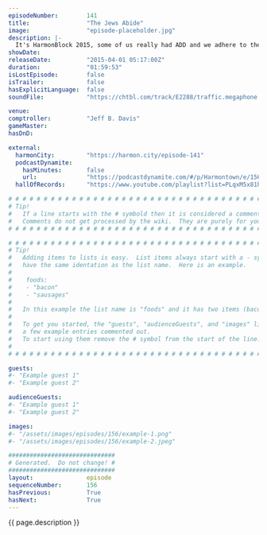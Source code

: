 ```yaml
---
episodeNumber:        141
title:                "The Jews Abide"
image:                "episode-placeholder.jpg"
description: |-
  It's HarmonBlock 2015, some of us really had ADD and we adhere to the wisdom of Sam Elliot on HARMONTOWN!
showDate:             
releaseDate:          "2015-04-01 05:17:00Z"
duration:             "01:59:53"
isLostEpisode:        false
isTrailer:            false
hasExplicitLanguage:  false
soundFile:            "https://chtbl.com/track/E2288/traffic.megaphone.fm/STA2096923357.mp3?updated=1562019708"

venue:                
comptroller:          "Jeff B. Davis"
gameMaster:           
hasDnD:               

external:
  harmonCity:         "https://harmon.city/episode-141"
  podcastDynamite:
    hasMinutes:       false
    url:              "https://podcastdynamite.com/#/p/Harmontown/e/156/141"
  hallOfRecords:      "https://www.youtube.com/playlist?list=PLqxM5x81hNOZA42Epzh1YDKxGKqZHNTSU"

# # # # # # # # # # # # # # # # # # # # # # # # # # # # # # # # # # # # # # # # # # # # #
# Tip!
#   If a line starts with the # symbold then it is considered a comment.
#   Comments do not get processed by the wiki.  They are purely for your information.
# # # # # # # # # # # # # # # # # # # # # # # # # # # # # # # # # # # # # # # # # # # # #

# # # # # # # # # # # # # # # # # # # # # # # # # # # # # # # # # # # # # # # # # # # # #
# Tip!
#   Adding items to lists is easy.  List items always start with a - symbol and have
#   have the same identation as the list name.  Here is an example.
#
#    foods:
#    - "bacon"
#    - "sausages"
#
#   In this example the list name is "foods" and it has two items (bacon, and sausages).
#
#   To get you started, the "guests", "audienceGuests", and "images" lists below have
#   a few example entries commented out.
#   To start using them remove the # symbol from the start of the line.
#
# # # # # # # # # # # # # # # # # # # # # # # # # # # # # # # # # # # # # # # # # # # # #

guests:
#- "Example guest 1"
#- "Example guest 2"

audienceGuests:
#- "Example guest 1"
#- "Example guest 2"

images:
#- "/assets/images/episodes/156/example-1.png"
#- "/assets/images/episodes/156/example-2.jpeg"

##############################
# Generated.  Do not change! #
##############################
layout:               episode
sequenceNumber:       156
hasPrevious:          True
hasNext:              True
---
```


<!-- The episode description will be rendered here -->
{{ page.description }}

<!-- Add your content BELOW here -->
<!-- vvvvvvvvvvvvvvvvvvvvvvvvvvv -->




<!-- ^^^^^^^^^^^^^^^^^^^^^^^^^^^ -->
<!-- Add your content ABOVE here -->

<!-- The episode gallery will be rendered here -->